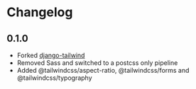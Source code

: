# Changelog

## 0.1.0

- Forked [django-tailwind](https://github.com/timonweb/django-tailwind)
- Removed Sass and switched to a postcss only pipeline
- Added @tailwindcss/aspect-ratio, @tailwindcss/forms and @tailwindcss/typography
